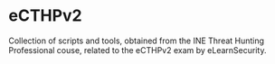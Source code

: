 # eCTHPv2
Collection of scripts and tools, obtained from the INE Threat Hunting Professional couse, related to the eCTHPv2 exam by eLearnSecurity.
